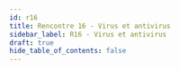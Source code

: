 ```yaml
---
id: r16
title: Rencontre 16 - Virus et antivirus
sidebar_label: R16 - Virus et antivirus
draft: true
hide_table_of_contents: false
---
```




